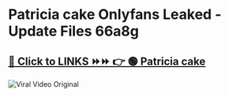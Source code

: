 
 # Patricia cake Onlyfans Leaked - Update Files 66a8g

## <h2><a href="https://clipsfans.com/Patricia_cake&ref=git">🔗 Click to LINKS ⏩⏩ 👉 🟢 Patricia cake </a></h2>

<a href="https://clipsfans.com/Patricia_cake&ref=git" rel="nofollow" data-target="animated-image.originalLink"><img src="https://i.ibb.co.com/xMMVF88/686577567.gif" alt="Viral Video Original" style="max-width: 100%; display: inline-block;" data-target="animated-image.originalImage"></a>

